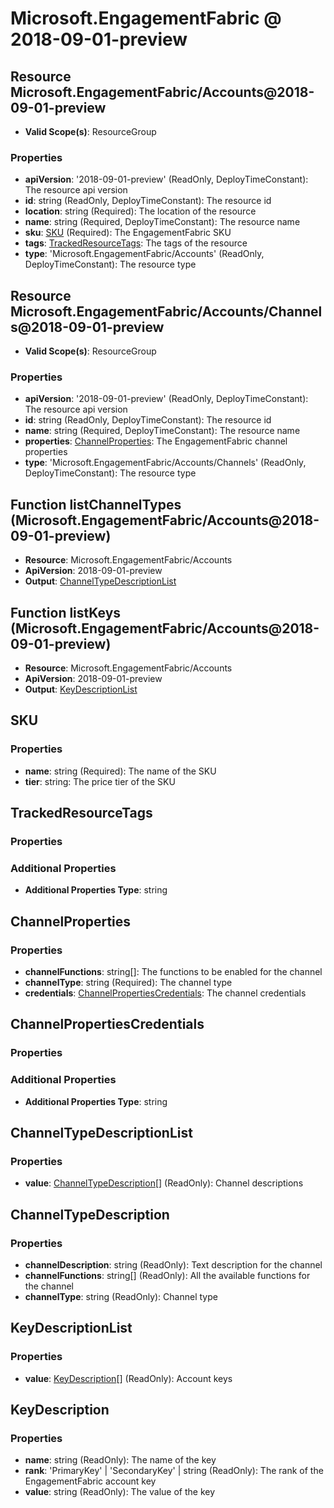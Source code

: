 # Microsoft.EngagementFabric @ 2018-09-01-preview

## Resource Microsoft.EngagementFabric/Accounts@2018-09-01-preview
* **Valid Scope(s)**: ResourceGroup
### Properties
* **apiVersion**: '2018-09-01-preview' (ReadOnly, DeployTimeConstant): The resource api version
* **id**: string (ReadOnly, DeployTimeConstant): The resource id
* **location**: string (Required): The location of the resource
* **name**: string (Required, DeployTimeConstant): The resource name
* **sku**: [SKU](#sku) (Required): The EngagementFabric SKU
* **tags**: [TrackedResourceTags](#trackedresourcetags): The tags of the resource
* **type**: 'Microsoft.EngagementFabric/Accounts' (ReadOnly, DeployTimeConstant): The resource type

## Resource Microsoft.EngagementFabric/Accounts/Channels@2018-09-01-preview
* **Valid Scope(s)**: ResourceGroup
### Properties
* **apiVersion**: '2018-09-01-preview' (ReadOnly, DeployTimeConstant): The resource api version
* **id**: string (ReadOnly, DeployTimeConstant): The resource id
* **name**: string (Required, DeployTimeConstant): The resource name
* **properties**: [ChannelProperties](#channelproperties): The EngagementFabric channel properties
* **type**: 'Microsoft.EngagementFabric/Accounts/Channels' (ReadOnly, DeployTimeConstant): The resource type

## Function listChannelTypes (Microsoft.EngagementFabric/Accounts@2018-09-01-preview)
* **Resource**: Microsoft.EngagementFabric/Accounts
* **ApiVersion**: 2018-09-01-preview
* **Output**: [ChannelTypeDescriptionList](#channeltypedescriptionlist)

## Function listKeys (Microsoft.EngagementFabric/Accounts@2018-09-01-preview)
* **Resource**: Microsoft.EngagementFabric/Accounts
* **ApiVersion**: 2018-09-01-preview
* **Output**: [KeyDescriptionList](#keydescriptionlist)

## SKU
### Properties
* **name**: string (Required): The name of the SKU
* **tier**: string: The price tier of the SKU

## TrackedResourceTags
### Properties
### Additional Properties
* **Additional Properties Type**: string

## ChannelProperties
### Properties
* **channelFunctions**: string[]: The functions to be enabled for the channel
* **channelType**: string (Required): The channel type
* **credentials**: [ChannelPropertiesCredentials](#channelpropertiescredentials): The channel credentials

## ChannelPropertiesCredentials
### Properties
### Additional Properties
* **Additional Properties Type**: string

## ChannelTypeDescriptionList
### Properties
* **value**: [ChannelTypeDescription](#channeltypedescription)[] (ReadOnly): Channel descriptions

## ChannelTypeDescription
### Properties
* **channelDescription**: string (ReadOnly): Text description for the channel
* **channelFunctions**: string[] (ReadOnly): All the available functions for the channel
* **channelType**: string (ReadOnly): Channel type

## KeyDescriptionList
### Properties
* **value**: [KeyDescription](#keydescription)[] (ReadOnly): Account keys

## KeyDescription
### Properties
* **name**: string (ReadOnly): The name of the key
* **rank**: 'PrimaryKey' | 'SecondaryKey' | string (ReadOnly): The rank of the EngagementFabric account key
* **value**: string (ReadOnly): The value of the key

